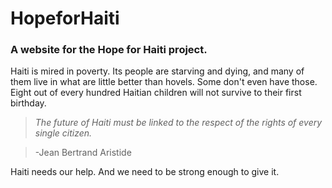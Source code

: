 # HopeforHaiti
### A website for the Hope for Haiti project.

Haiti is mired in poverty. Its people are starving and dying, and many of them live in what are little better than hovels. Some don't even have those. Eight out of every hundred Haitian children will not survive to their first birthday.

> *The future of Haiti must be linked to the respect of the rights of every single citizen.*

> \-Jean Bertrand Aristide

Haiti needs our help. And we need to be strong enough to give it.
